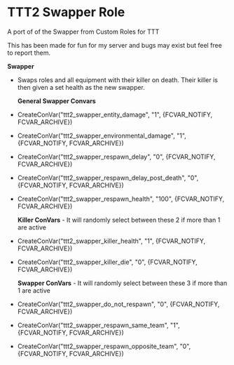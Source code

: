 # TTT2 Swapper Role
A port of of the Swapper from Custom Roles for TTT

This has been made for fun for my server and bugs may exist but feel free to report them.

**Swapper** 
- Swaps roles and all equipment with their killer on death. Their killer is then given a set health as the new swapper.

  **General Swapper Convars**
  
-	CreateConVar("ttt2_swapper_entity_damage", "1", {FCVAR_NOTIFY, FCVAR_ARCHIVE})
-	CreateConVar("ttt2_swapper_environmental_damage", "1", {FCVAR_NOTIFY, FCVAR_ARCHIVE})
-	CreateConVar("ttt2_swapper_respawn_delay", "0", {FCVAR_NOTIFY, FCVAR_ARCHIVE})
-	CreateConVar("ttt2_swapper_respawn_delay_post_death", "0", {FCVAR_NOTIFY, FCVAR_ARCHIVE})
-	CreateConVar("ttt2_swapper_respawn_health", "100", {FCVAR_NOTIFY, FCVAR_ARCHIVE})

	**Killer ConVars** - It will randomly select between these 2 if more than 1 are active
	
-	CreateConVar("ttt2_swapper_killer_health", "1", {FCVAR_NOTIFY, FCVAR_ARCHIVE})
-	CreateConVar("ttt2_swapper_killer_die", "0", {FCVAR_NOTIFY, FCVAR_ARCHIVE})

	**Swapper ConVars** - It will randomly select between these 3 if more than 1 are active
	
-	CreateConVar("ttt2_swapper_do_not_respawn", "0", {FCVAR_NOTIFY, FCVAR_ARCHIVE})
-	CreateConVar("ttt2_swapper_respawn_same_team", "1", {FCVAR_NOTIFY, FCVAR_ARCHIVE})
-	CreateConVar("ttt2_swapper_respawn_opposite_team", "0", {FCVAR_NOTIFY, FCVAR_ARCHIVE})
